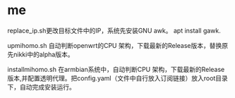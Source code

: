 # me
replace_ip.sh更改目标文件中的IP，系统先安装GNU awk。 apt install gawk.

upmihomo.sh 自动判断openwrt的CPU 架构，下载最新的Release版本，替换原先nikki中的alpha版本。

installmihomo.sh 在armbian系统中，自动判断CPU 架构，下载最新的Release版本,并配置透明代理。把config.yaml（文件中自行放入订阅链接）放入root目录下，自动完成安装运行。
